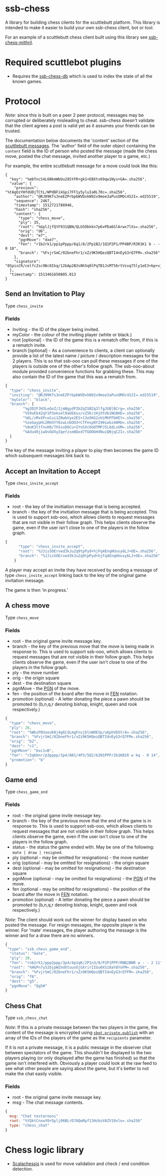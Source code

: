 # ssb-chess

A library for building chess clients for the scuttlebutt platform. This library is intended to make it easier to build your own ssb-chess client, bot or tool.

For an example of a scuttlebutt chess client built using this library see [ssb-chess-mithril](https://www.github.com/happy0/ssb-chess-mithril).

# Required scuttlebot plugins

* Requires the [ssb-chess-db](https://www.github.com/happy0/ssb-chess-db) which is used to index the state of all the known games.

# Protocol

*Note*: since this is built on a peer 2 peer protocol, messages may be corrupted or deliberately misleading to cheat. ssb-chess doesn't validate that the client agrees a post is valid yet as it assumes your friends can be trusted.

The documentation below documents the 'content' section of the [scuttlebutt messages](https://ssbc.github.io/secure-scuttlebutt/). The 'author' field of the outer object containing the `content` field is the ID of person who posted the message (made the chess move, posted the chat message, invited another player to a game, etc.)

For example, the entire scuttlebutt message for a move could look like this:

```
{
  "key": "%mbTncS4L6NkmWbUu28SYFR+gkS+EBXtv69qw1Nys+GA=.sha256",
  "value": {
    "previous": "%tAgOzYHfdUDjTCtL/WPdBFikGpi7FF1y5yluIa0L70c=.sha256",
    "author": "@RJ09Kfs3neEZPrbpbWVDxkN92x9moe3aPusOMOc4S2I=.ed25519",
    "sequence": 2467,
    "timestamp": 1512721788946,
    "hash": "sha256",
    "content": {
      "type": "chess_move",
      "ply": 35,
      "root": "%GplJjfQtF931QBN/QLb5Dbkkn7p6vPDa6GlArwx7lXs=.sha256",
      "orig": "d6",
      "dest": "e7",
      "pgnMove": "dxe7",
      "fen": "r1b2rk1/pp1pPppp/6q1/8/2Pp1B2/1Q1P2P1/PP4BP/R3R1K1 b - - 0 18",
      "branch": "%FvjrSmC/02bneFhr1/xZz9K5HQezQBTI4nEyG3rQ7FM=.sha256"
    },
    "signature": "0SpisCR/celfcZsc9Bc0Ikq/12bAp2B3sNh5q0lPqTB1JsMT56rtVzxq75ly1eE3+bp+vj+XfZ262wDCNLjhDw==.sig.ed25519"
  },
  "timestamp": 1513461650805.013
}
```

## Send an Invitation to Play
Type `chess_invite`

### Fields
* Inviting - the ID of the player being invited.
* myColor - the colour of the inviting player (white or black.)
* root [optional] - the ID of the game this is a rematch offer from, if this is a rematch invite.
* branch [optional] - As a convenience to clients, a client can optionally provide a list of the latest name / picture / description messages for the 2 players. This is so that ssb-ooo can pull these messages if one of the players is outside one of the other's follow graph. The ssb-ooo-about module provided convenience functions for grabbing these. This may also contain the ID of the game that this was a rematch from.

```javascript
{
  "type": "chess_invite",
  "inviting": "@RJ09Kfs3neEZPrbpbWVDxkN92x9moe3aPusOMOc4S2I=.ed25519",
  "myColor": "black",
  "branch": [
        "%g3D2FJH3LeGoZ/2jmNgydP2bZqISBZq3lfgJGBlBCrg=.sha256",
        "%59xEb4ZqY1P3eksel9aUE6su/xZ5K/zHjOtUb1NG8HE=.sha256",
        "%6L/zMxXPcoCui1Z0wbVye2ES+13o5KG2zHiMhPFbHIY=.sha256",
        "%seGaypHi2RH3YY0zwLnbOU3+CfFesp0Y290iwGz46MU=.sha256",
        "%9oK3ltfnvH9/7h5sxD6Cu+IYoSXcOddTMPJ5L6dLsUM=.sha256",
        "%Adu40jiwOvGUXyZqefzsm8Qxd7TGOObH4NuiQNjqC2I=.sha256"
  ]
}
```
The key of the message inviting a player to play then becomes the game ID which subsequent messages link back to.

## Accept an Invitation to Accept
Type `chess_invite_accept`

### Fields
* root - the key of the invitiation message that is being accepted.
* branch - the key of the invitiation message that is being accepted. This is used to support ssb-ooo, which allows clients to
           request messages that are not visible in their follow graph. This helps clients observe the game, even if the user isn't close to one of the players in the follow graph.

```javascript
{
      "type": "chess_invite_accept",
      "root": "%JJis5OErved3kJu2q9tpPyd+hjFq4EnqHUusy6LJ+OE=.sha256",
      "branch": "%JJis5OErved3kJu2q9tpPyd+hjFq4EnqHUusy6LJ+OE=.sha256"
    }
```
A player may accept an invite they have received by sending a message of type ```chess_invite_accept``` linking back to the key of the original game invitation message.

The game is then 'in progress.'

## A chess move
Type `chess_move`

### Fields
* root - the original game invite message key.
* branch - the key of the previous move that the move is being made in response to. This is used to support ssb-ooo, which allows clients to
           request messages that are not visible in their follow graph. This helps clients observe the game, even if the user isn't close to one of the players in the follow graph.
* ply - the move number
* orig - the origin square
* dest - the destination square
* pgnMove - the [PGN](https://en.wikipedia.org/wiki/Portable_Game_Notation) of the move.
* fen - the position of the board after the move in [FEN](https://en.wikipedia.org/wiki/Forsyth%E2%80%93Edwards_Notation) notation.
* promotion (optional) - A letter donating the piece a pawn should be promoted to (b,n,q,r denoting bishop, knight, queen and rook respectively.)

```javascript
{
  "type": "chess_move",
  "ply": 26,
  "root": "%WbzP0UxevK8j4g6CdLmgFnsjblnW0EVp/u6phVD5Y/4=.sha256",
  "branch": "%FvjrSmC/02bneFhr1/xZz9K5HQezQBTI4nEyG3rQ7FM=.sha256",
  "orig": "b2",
  "dest": "c1",
  "pgnMove": "bxc1=B",
  "fen": "r2qkbnr/p3pppp/3p4/6B1/4P3/5Q2/b2N1PPP/2b1KB1R w kq - 0 14",
  "promotion": "b"
}
```
## Game end
Type `chess_game_end`

### Fields
* root - the original game invite message key.
* branch - the key of the previous move that the end of the game is in response to. This is used to support ssb-ooo, which allows clients to
           request messages that are not visible in their follow graph. This helps clients observe the game, even if the user isn't close to one of the players in the follow graph.
* status - the status the game ended with. May be one of the following: `mate | draw | resigned`.
* ply (optional - may be omitted for resignations) - the move number
* orig (optional - may be omitted for resignations) - the origin square
* dest (optional - may be omitted for resignations) - the destination square
* pgnMove (optional - may be omitted for resignations) - the [PGN](https://en.wikipedia.org/wiki/Portable_Game_Notation) of the move.
* fen (optional - may be omitted for resignations) - the position of the board after the move in [FEN](https://en.wikipedia.org/wiki/Forsyth%E2%80%93Edwards_Notation) notation.
* promotion (optional) - A letter donating the piece a pawn should be promoted to (b,n,q,r denoting bishop, knight, queen and rook respectively.)

*Note*: The client should work out the winner for display based on who posted the message. For resign messages, the opposite player is the winner. For 'mate' messages, the player authoring the message is the winner and for a draw there are no winners.

```javascript
{
 "type": "ssb_chess_game_end",
  "status": "mate",
  "ply": 20,
  "fen": "rnb2rk1/ppp2ppp/3p4/4p1qK/2P1n3/8/P2P1PPP/RNB2BNR w - - 2 11",
  "root": "%HGPn7yS2bjpWZndXtuusOjGXrirIIGu0XS18aY8YoFM=.sha256",
  "branch": "%FvjrSmC/02bneFhr1/xZz9K5HQezQBTI4nEyG3rQ7FM=.sha256",
  "orig": "f6",
  "dest": "g5",
  "pgnMove": "Qg5#"
}
```

## Chess Chat
Type `ssb_chess_chat`

*Note*: If this is a private message between the two players in the game, the content of the message is encrypted using [`sbot.private.publish`](https://ssbc.github.io/docs/scuttlebot/howto-publish-encrypted-messages.html) with an array of the IDs of the players of the game as the `recipients` parameter.

If it is not a private message, it is a public message in the observer chat between spectators of the game. This shouldn't be displayed to the two players playing (or only displayed after the game has finished) so that the game isn't interfered with. Obviously a player could look at the raw feed to see what other people are saying about the game, but it's better to not make the chat easily visible.

### Fields
* root - the original game invite message key.
* msg - The chat message contents.

```javascript
{
  msg: "Chat testarooni"
  root: "%YQktCnxwY0rQyljO6BLrD7AQwRpf13HzbsVAZV19vlo=.sha256"
  type: "chess_chat"
}
```
# Chess logic library

* [Scalachessjs](https://github.com/veloce/scalachessjs) is used for move validation and check / end condition detection.
